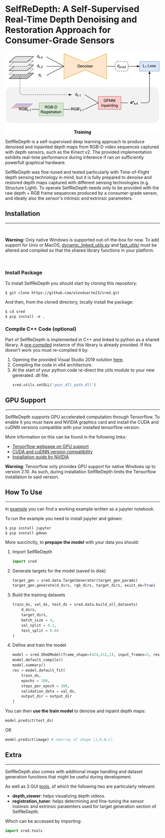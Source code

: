 # SelfReDepth: A Self-Supervised Real-Time Depth Denoising and Restoration Approach for Consumer-Grade Sensors

<div style="background-color:white; color:black; font-weight:bold" align="center">
    <img src="./images/model_train.svg"/>
    <p>Training</p>
</div>

SelfReDepth is a self-supervised deep learning approach to produce denoised and inpainted depth maps from RGB-D video sequences captured with depth sensors, such as the Kinect v2. The provided implementation exhibits real-time performance during inference if ran on sufficiently powerfull graphical hardware.

SelfReDepth was fine-tuned and tested particularly with Time-of-Flight depth sensing technology in mind, but it is fully prepared to denoise and restored depth maps captured with different sensing technologies (e.g. Structure Light). To operate SelfReDepth needs only to be provided with the raw depth + RGB frame sequences produced by a consumer-grade sensor, and ideally also the sensor's intrinsic and extrinsic parameters.


## Installation
---

<br>

**Warning:** Only native Windows is supported out-of-the-box for now. To add support for Unix or MacOS, [dynamic_linked_utils.py](./src/sred/utils/dynamic_linked_utils.py) and [fast_utils/](./src/sred/utils/fast_utils/) must be altered and compiled so that the shared library functions in your platform.

<br>

### **Install Package**
To install SelfReDepth you should start by cloning this repository:

    $ git clone https://github.com/alexduarte23/sred.git

And then, from the cloned directory, locally install the package:

    $ cd sred
    $ pip install -e .


### **Compile C++ Code (optional)**

Part of SelfReDepth is implemented in C++ and linked to python as a shared library.
A [pre-compiled](./src/sred/utils/fast_utils/pre-built/) instance of this library is already provided. If this doesn't work you must re-compiled it by:
1. Opening the provided Visual Studio 2019 solution [here](./src/sred/utils/fast_utils/).
2. Compiling the code in x64 architecture.
3. At the start of your python code re-direct the utils module to your new generated .dll file.
    ```python
    sred.utils.setDLL('your_dll_path.dll')
    ```


## GPU Support
---

SelfReDepth supports GPU accelerated computation through Tensorflow. To enable it you must have and NVIDIA graphics card and install the CUDA and cuDNN versions compatible with your installed tensorflow version.

More information on this can be found in the following links:
- [Tensorflow webpage on GPU support](https://www.tensorflow.org/install/pip#windows-native)
- [CUDA and cuDNN version compatibility](https://www.tensorflow.org/install/source#gpu)
- [Installation guide by NVIDIA](https://docs.nvidia.com/deeplearning/cudnn/install-guide/index.html#install-windows)

**Warning**: Tensorflow only provides GPU support for native Windows up to version 2.10. As such, during installation SelfReDepth limits the Tensorflow installation to said version.


## How To Use
---
In [example](./examples/train_and_test.ipynb) you can find a working example written as a jupyter notebook.

To run the example you need to install jupyter and gdown:
    
    $ pip install jupyter
    $ pip install gdown

More succinctly, to **prepape the model** with your data you should:
1. Import SelfReDepth
    
    ```python
    import sred
    ```
2. Generate targets for the model (saved to disk)
    
    ```python
    target_gen = sred.data.TargetGenerator(target_gen_params)
    target_gen.generate(d_dirs, rgb_dirs, target_dirs, exist_ok=True)
    ```

3. Build the training datasets
    
    ```python
    train_ds, val_ds, test_ds = sred.data.build_all_datasets(
        d_dirs,
        target_dirs,
        batch_size = 4,
        val_split = 0.1,
        test_split = 0.04
    )
    ```

4. Define and train the model
    
    ```python
    model = sred.SReDModel(frame_shape=(424,512,1), input_frames=3, residual=-1)
    model.default_compile()
    model.summary()
    res = model.default_fit(
        train_ds,
        epochs = 100,
        steps_per_epoch = 200,
        validation_data = val_ds,
        output_dir = output_dir
    )
    ```

You can then **use the train model** to denoise and inpaint depth maps:

```python
model.predict(test_ds)
```
OR

```python
model.predict(image) # ndarray of shape (1,H,W,C)
```

## Extra
---

SelfReDepth also comes with additional image handling and dataset generation functions that might be useful during development.

As well as 3 GUI [tools](./src/sred/tools/), of which the following two are particularly relevant:
- **depth_viewer**: helps visualizing depth videos.
- **registration_tuner**: helps determining and fine-tuning the sensor instinsic and extrinsic paraemters used for target generation section of SelfReDepth.

Which can be accessed by importing:

```python
import sred.tools
```